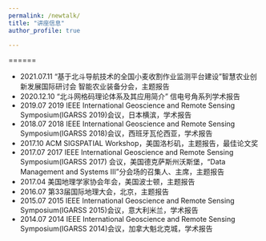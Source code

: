 ```yaml
---
permalink: /newtalk/
title: "讲座信息"
author_profile: true

---
```



======
* 2021.07.11 “基于北斗导航技术的全国小麦收割作业监测平台建设”智慧农业创新发展国际研讨会 智能农业装备分会，主题报告
* 2020.12.10 “北斗网格码理论体系及其应用简介” 信电号角系列学术报告
* 2019.07 2019 IEEE International Geoscience and Remote Sensing Symposium(IGARSS 2019)会议，日本横滨，学术报告
* 2018.07 2018 IEEE International Geoscience and Remote Sensing Symposium(IGARSS 2018)会议，西班牙瓦伦西亚，学术报告
* 2017.10 ACM SIGSPATIAL Workshop，美国洛杉矶，主题报告，最佳论文奖
* 2017.07 2017 IEEE International Geoscience and Remote Sensing Symposium(IGARSS 2017) 会议，美国德克萨斯州沃斯堡，“Data Management and Systems III”分会场的召集人、主席，主题报告
* 2017.04 美国地理学家协会年会，美国波士顿，主题报告
* 2016.07 第33届国际地理大会，北京，主题报告
* 2015.07 2015 IEEE International Geoscience and Remote Sensing Symposium(IGARSS 2015)会议，意大利米兰，学术报告
* 2014.07 2014 IEEE International Geoscience and Remote Sensing Symposium(IGARSS 2014)会议，加拿大魁北克城，学术报告



